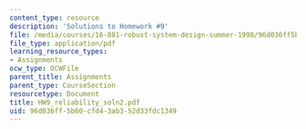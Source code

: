 ```yaml
---
content_type: resource
description: 'Solutions to Homework #9'
file: /media/courses/16-881-robust-system-design-summer-1998/96d036ff5b60cfd43ab352d33fdc1349_HW9_reliability_soln2.pdf
file_type: application/pdf
learning_resource_types:
- Assignments
ocw_type: OCWFile
parent_title: Assignments
parent_type: CourseSection
resourcetype: Document
title: HW9_reliability_soln2.pdf
uid: 96d036ff-5b60-cfd4-3ab3-52d33fdc1349
---
```

